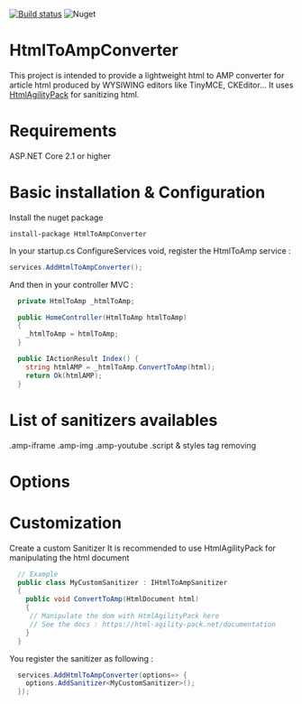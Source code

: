 [![Build status](https://ci.appveyor.com/api/projects/status/yrlvk9bgoo8ib73b?svg=true)](https://ci.appveyor.com/project/antoinebidault/htmltoampconverter)
![Nuget](https://img.shields.io/nuget/v/htmltoampconverter)
# HtmlToAmpConverter

This project is intended to provide a lightweight html to AMP converter for article html produced by WYSIWING editors like TinyMCE, CKEditor... It uses [HtmlAgilityPack](https://github.com/zzzprojects/html-agility-pack) for sanitizing html.

# Requirements

ASP.NET Core 2.1 or higher

# Basic installation & Configuration

Install the nuget package

```NPM
install-package HtmlToAmpConverter
```

In your startup.cs ConfigureServices void, register the HtmlToAmp service :

```C#
services.AddHtmlToAmpConverter();
```

And then in your controller MVC :

```C#
  private HtmlToAmp _htmlToAmp;

  public HomeController(HtmlToAmp htmlToAmp)
  {
    _htmlToAmp = htmlToAmp;
  }

  public IActionResult Index() {
    string htmlAMP = _htmlToAmp.ConvertToAmp(html);
    return Ok(htmlAMP);
  }
```

# List of sanitizers availables

.amp-iframe
.amp-img
.amp-youtube
.script & styles tag removing

# Options



# Customization

Create a custom Sanitizer
It is recommended to use HtmlAgilityPack for manipulating the html document

```C#
  // Example
  public class MyCustomSanitizer : IHtmlToAmpSanitizer
  {
    public void ConvertToAmp(HtmlDocument html)
    {
     // Manipulate the dom with HtmlAgilityPack here
     // See the docs : https://html-agility-pack.net/documentation
    }
  }
```

You register the sanitizer as following :

```C#
  services.AddHtmlToAmpConverter(options=> {
    options.AddSanitizer<MyCustomSanitizer>();
  });
```
